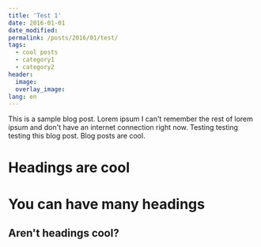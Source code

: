 ```yaml
---
title: 'Test 1'
date: 2016-01-01
date_modified:
permalink: /posts/2016/01/test/
tags:
  - cool posts
  - category1
  - category2
header:
  image:
  overlay_image:
lang: en
---
```


This is a sample blog post. Lorem ipsum I can't remember the rest of lorem ipsum and don't have an internet connection right now. Testing testing testing this blog post. Blog posts are cool.

Headings are cool
======

You can have many headings
======

Aren't headings cool?
------
